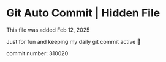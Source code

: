 # Git Auto Commit | Hidden File

This file was added Feb 12, 2025

Just for fun and keeping my daily git commit active 🤪

commit number: 310020

